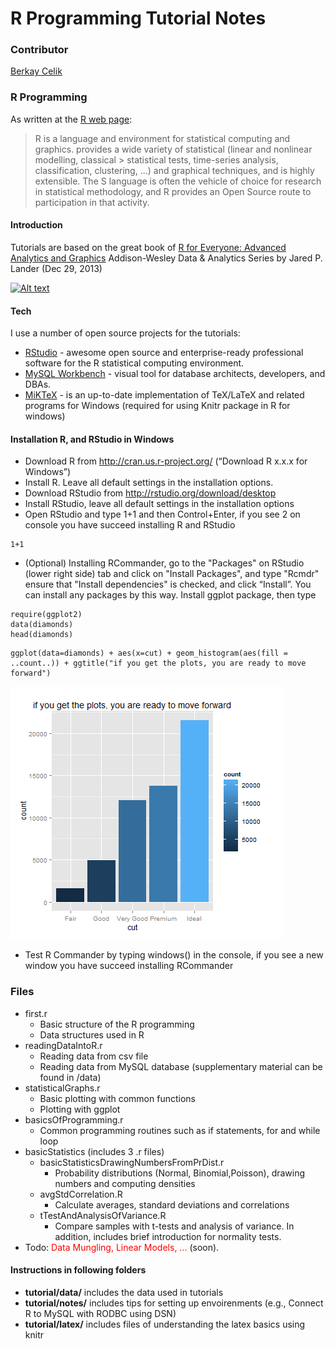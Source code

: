 R Programming Tutorial Notes
=========

### Contributor
[Berkay Celik]

### R Programming

As  written at the [R web page]:

> R is a language and environment for statistical computing and graphics. 
> provides a wide variety of statistical (linear and nonlinear modelling, classical > statistical tests, time-series analysis, classification, clustering, ...) and 
> graphical techniques, and is highly extensible. The S language is often the
> vehicle of choice for research in statistical methodology, and R provides an Open Source route to participation in that activity.


#### Introduction 

Tutorials are based on the great book of [R for Everyone: Advanced Analytics and Graphics] Addison-Wesley Data & Analytics Series by Jared P. Lander (Dec 29, 2013)

[![Alt text](http://www-fp.pearsonhighered.com/assets/hip/images/coverimage/0321888030.jpg)](http://www.jaredlander.com/r-for-everyone/)

#### Tech

I use a number of open source projects for the tutorials:

* [RStudio] - awesome open source and enterprise-ready professional software for the R statistical computing environment.
* [MySQL Workbench] - visual tool for database architects, developers, and DBAs.
* [MiKTeX] - is an up-to-date implementation of TeX/LaTeX and related programs for Windows (required for using Knitr package in R for windows)
                    

#### Installation  R, and RStudio in Windows

*  Download R from http://cran.us.r-project.org/ (“Download R x.x.x for Windows”) 
*  Install R. Leave all default settings in the installation options.
*  Download RStudio from http://rstudio.org/download/desktop 
*  Install RStudio, leave all default settings in the installation options
*  Open RStudio and type 1+1 and then Control+Enter, if you see 2 on console you have succeed installing R and RStudio

```{r addition}
1+1
```

* (Optional) Installing RCommander, go to the "Packages" on RStudio (lower right side) tab and click on "Install Packages", and type "Rcmdr" ensure that "Install dependencies" is checked, and click “Install”. You can install any packages by this way. Install ggplot package, then type

```{r plot}
require(ggplot2)
data(diamonds)
head(diamonds)
```

```{r plot2, dev='png'}
ggplot(data=diamonds) + aes(x=cut) + geom_histogram(aes(fill = ..count..)) + ggtitle("if you get the plots, you are ready to move forward") 
```
![plot of chunk](figures/Rplot.png)

*  Test R Commander by typing windows() in the console, if you see a new window you have succeed installing RCommander

### Files

  - first.r
    -  Basic structure of the R programming 
    -  Data structures used in R
  - readingDataIntoR.r
    -   Reading data from csv file
    -   Reading data from MySQL database (supplementary material can be found in /data)
  - statisticalGraphs.r
    -   Basic plotting with common functions
    -   Plotting with ggplot
  - basicsOfProgramming.r
    -   Common programming routines such as if statements, for and while loop  
  - basicStatistics (includes 3 .r files)
    - basicStatisticsDrawingNumbersFromPrDist.r
        -   Probability distributions (Normal, Binomial,Poisson), drawing numbers and computing densities
    - avgStdCorrelation.R
        - 	Calculate averages, standard deviations and correlations
	- tTestAndAnalysisOfVariance.R
		-	Compare samples with t-tests and analysis of variance. In addition, includes brief introduction for normality tests.
  - Todo: <span style="color:red">Data Mungling, Linear Models, ... </span> (soon).

#### Instructions in following folders

* **tutorial/data/** includes the data used in tutorials
* **tutorial/notes/** includes tips for setting up envoirenments (e.g., Connect R to MySQL with RODBC using DSN)
* **tutorial/latex/** includes files of understanding the latex basics using knitr 


[R for Everyone: Advanced Analytics and Graphics]: http://www.jaredlander.com/r-for-everyone/
[RStudio]: http://www.rstudio.com/
[mySQL Workbench]: http://www.mysql.com/products/workbench/ 
[Berkay Celik]: http://www.linkedin.com/in/berkaycelik
[R web page]: http://www.r-project.org/
[MiKTeX]: http://miktex.org/
